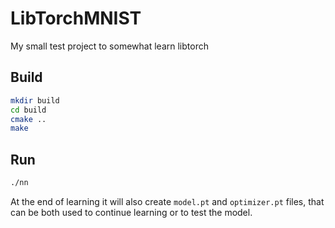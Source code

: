 # LibTorchMNIST

My small test project to somewhat learn libtorch

## Build

```bash
mkdir build
cd build
cmake ..
make
```

## Run

```bash
./nn
```

At the end of learning it will also create `model.pt` and `optimizer.pt` files, that can be both used to continue learning or to test the model.
